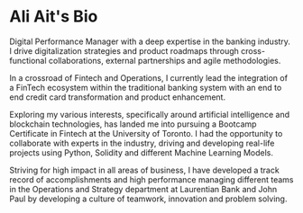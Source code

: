 # Ali Ait's Bio

Digital Performance Manager with a deep expertise in the banking industry. I drive digitalization strategies and product roadmaps through cross-functional collaborations, external partnerships and agile methodologies.

In a crossroad of Fintech and Operations, I currently lead the integration of a FinTech ecosystem within the traditional banking system with an end to end credit card transformation and product enhancement. 

Exploring my various interests, specifically around artificial intelligence and blockchain technologies, has landed me into pursuing a Bootcamp Certificate in Fintech at the University of Toronto. I had the opportunity to collaborate with experts in the industry, driving and developing real-life projects using Python, Solidity and different Machine Learning Models.
 
Striving for high impact in all areas of business, I have developed a track record of accomplishments and high performance managing different teams in the Operations and Strategy department at Laurentian Bank and John Paul by developing a culture of teamwork, innovation and problem solving.
